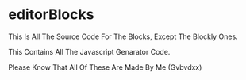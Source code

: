 # editorBlocks
This Is All The Source Code For The Blocks, Except The Blockly Ones.


This Contains All The Javascript Genarator Code.


Please Know That All Of These Are Made By Me (Gvbvdxx)
